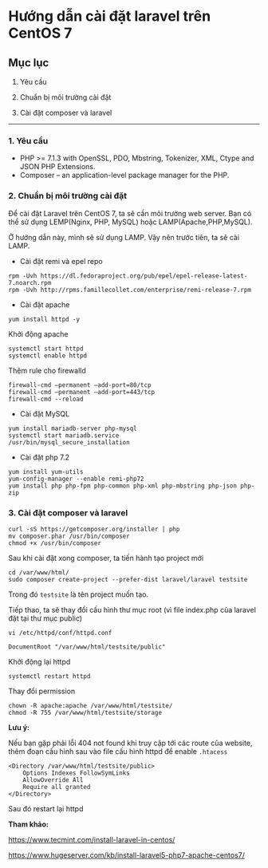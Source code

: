 # Hướng dẫn cài đặt laravel trên CentOS 7

## Mục lục

1. Yêu cầu

2. Chuẩn bị môi trường cài đặt

3. Cài đặt composer và laravel

--------------

###  1. Yêu cầu

- PHP >= 7.1.3 with OpenSSL, PDO, Mbstring, Tokenizer, XML, Ctype and JSON PHP Extensions.
- Composer – an application-level package manager for the PHP.

### 2. Chuẩn bị môi trường cài đặt

Để cài đặt Laravel trên CentOS 7, ta sẽ cần môi trường web server. Bạn có thể sử dụng LEMP(Nginx, PHP, MySQL) hoặc LAMP(Apache,PHP,MySQL).

Ở hướng dẫn này, mình sẽ sử dụng LAMP. Vậy nên trước tiên, ta sẽ cài LAMP.

- Cài đặt remi và epel repo

```
rpm -Uvh https://dl.fedoraproject.org/pub/epel/epel-release-latest-7.noarch.rpm
rpm -Uvh http://rpms.famillecollet.com/enterprise/remi-release-7.rpm
```

- Cài đặt apache

`yum install httpd -y`

Khởi động apache

```
systemctl start httpd
systemctl enable httpd
```

Thêm rule cho firewalld

```
firewall-cmd –permanent –add-port=80/tcp
firewall-cmd –permanent –add-port=443/tcp
firewall-cmd --reload
```

- Cài đặt MySQL

```
yum install mariadb-server php-mysql
systemctl start mariadb.service
/usr/bin/mysql_secure_installation
```

- Cài đặt php 7.2


```
yum install yum-utils
yum-config-manager --enable remi-php72
yum install php php-fpm php-common php-xml php-mbstring php-json php-zip
```

### 3. Cài đặt composer và laravel

```
curl -sS https://getcomposer.org/installer | php
mv composer.phar /usr/bin/composer
chmod +x /usr/bin/composer
```

Sau khi cài đặt xong composer, ta tiến hành tạo project mới

```
cd /var/www/html/
sudo composer create-project --prefer-dist laravel/laravel testsite
```

Trong đó `testsite` là tên project muốn tạo.

Tiếp thao, ta sẽ thay đổi cấu hình thư mục root (vì file index.php của laravel đặt tại thư mục public)

`vi /etc/httpd/conf/httpd.conf`

`DocumentRoot "/var/www/html/testsite/public"`

Khởi động lại httpd

`systemctl restart httpd`

Thay đổi permission

```
chown -R apache:apache /var/www/html/testsite/
chmod -R 755 /var/www/html/testsite/storage
```

**Lưu ý:**

Nếu bạn gặp phải lỗi 404 not found khi truy cập tới các route của website, thêm đoạn cấu hình sau vào file cấu hình httpd để enable `.htacess`

```
<Directory /var/www/html/testsite/public>
    Options Indexes FollowSymLinks
    AllowOverride All
    Require all granted
</Directory>
```

Sau đó restart lại httpd

**Tham khảo:**

https://www.tecmint.com/install-laravel-in-centos/

https://www.hugeserver.com/kb/install-laravel5-php7-apache-centos7/
